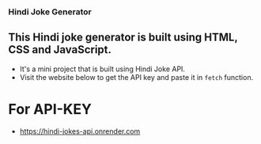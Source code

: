 ### Hindi Joke Generator
## This Hindi joke generator is built using HTML, CSS and JavaScript.
- It's a mini project that is built using Hindi Joke API.
- Visit the website below to get the API key and paste it in `fetch` function.
# For API-KEY
-   https://hindi-jokes-api.onrender.com